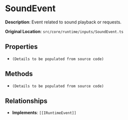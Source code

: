 # SoundEvent

**Description**: Event related to sound playback or requests.

**Original Location**: `src/core/runtime/inputs/SoundEvent.ts`

## Properties

*   `(Details to be populated from source code)`

## Methods

*   `(Details to be populated from source code)`

## Relationships
*   **Implements**: `[[IRuntimeEvent]]`